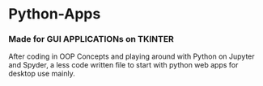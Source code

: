 # Python-Apps

### Made for GUI APPLICATIONs on TKINTER

After coding in OOP Concepts and playing around with Python on Jupyter and Spyder, a less code written file to start with python web apps for desktop use mainly.
